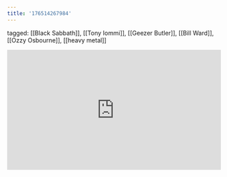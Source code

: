 ```yaml
---
title: '176514267984'
---
```

tagged: [[Black Sabbath]], [[Tony Iommi]], [[Geezer Butler]], [[Bill Ward]], [[Ozzy Osbourne]], [[heavy metal]]
<iframe allow="accelerometer; autoplay; clipboard-write; encrypted-media; gyroscope; picture-in-picture" allowfullscreen="" frameborder="0" height="281" id="youtube_iframe" src="https://www.youtube.com/embed/5mpy_L-p398?feature=oembed&amp;enablejsapi=1&amp;origin=https://safe.txmblr.com&amp;wmode=opaque" width="500"></iframe>